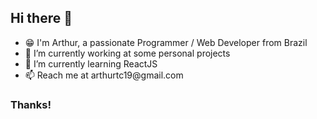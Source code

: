 <div>
  <div>
    <h2>Hi there 👋</h2>
    <ul class="lista">
      <li>😁 I'm Arthur, a passionate Programmer / Web Developer from Brazil</li>
      <li>🔭 I’m currently working at some personal projects</li>
      <li>🌱 I’m currently learning ReactJS</li>
      <li>📫 Reach me at arthurtc19@gmail.com</li>
    </ul>
    <h3>Thanks!</h3>
  </div>
  </div>
</div>
